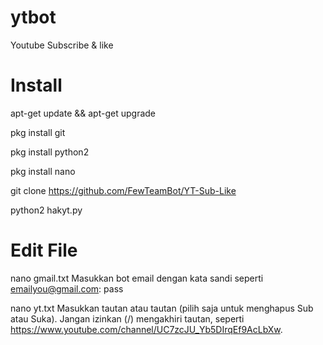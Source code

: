 # ytbot
Youtube Subscribe &amp; like

# Install
apt-get update && apt-get upgrade

pkg install git

pkg install python2

pkg install nano

git clone https://github.com/FewTeamBot/YT-Sub-Like

python2 hakyt.py

# Edit File
nano gmail.txt Masukkan bot email dengan kata sandi seperti emailyou@gmail.com: pass

nano yt.txt Masukkan tautan atau tautan (pilih saja untuk menghapus Sub atau Suka). Jangan izinkan (/) mengakhiri tautan, seperti https://www.youtube.com/channel/UC7zcJU_Yb5DIrqEf9AcLbXw.
